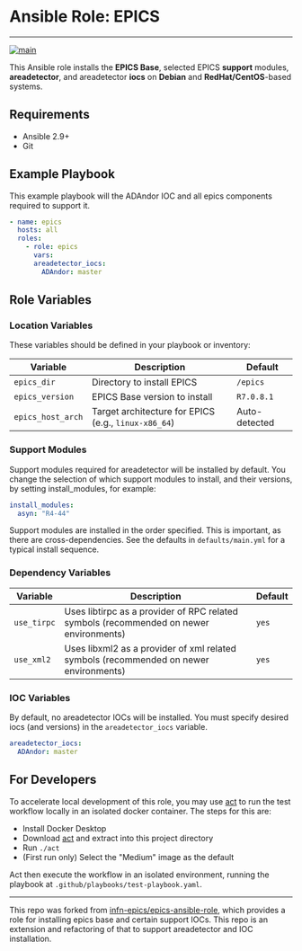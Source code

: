 # Ansible Role: EPICS

---
[![main](https://github.com/lbl-camera/epics-ansible-role/actions/workflows/main.yml/badge.svg)](https://github.com/lbl-camera/epics-ansible-role/actions/workflows/main.yml)

This Ansible role installs the **EPICS Base**, selected EPICS **support** modules, **areadetector**, and areadetector **iocs** on **Debian** and **RedHat/CentOS**-based systems.

## Requirements

- Ansible 2.9+
- Git

## Example Playbook

This example playbook will the ADAndor IOC and all epics components required to support it.

```yaml
- name: epics
  hosts: all
  roles:
    - role: epics
      vars:
      areadetector_iocs:
        ADAndor: master
```

## Role Variables

### Location Variables
These variables should be defined in your playbook or inventory:

| Variable          | Description                                          | Default       |
|-------------------|------------------------------------------------------|---------------|
| `epics_dir`       | Directory to install EPICS                           | `/epics`      |
| `epics_version`   | EPICS Base version to install                        | `R7.0.8.1`    |
| `epics_host_arch` | Target architecture for EPICS (e.g., `linux-x86_64`) | Auto-detected |

### Support Modules

Support modules required for areadetector will be installed by default. You change the selection of which support 
modules to install, and their versions, by setting install_modules, for example:

```yaml
install_modules:
  asyn: "R4-44"
```

Support modules are installed in the order specified. This is important, as there are cross-dependencies. See the
defaults in `defaults/main.yml` for a typical install sequence.

### Dependency Variables

| Variable    | Description                                                                            | Default |
|-------------|----------------------------------------------------------------------------------------|---------|
| `use_tirpc` | Uses libtirpc as a provider of RPC related symbols (recommended on newer environments) | `yes`   |
| `use_xml2`  | Uses libxml2 as a provider of xml related symbols (recommended on newer environments)  | `yes`   |

### IOC Variables

By default, no areadetector IOCs will be installed. You must specify desired iocs (and versions) in the 
`areadetector_iocs` variable.

```yaml
areadetector_iocs:
  ADAndor: master
```

## For Developers
To accelerate local development of this role, you may use [act](https://github.com/nektos/act) to run the test workflow locally in an
isolated docker container. The steps for this are:

- Install Docker Desktop
- Download [act](https://github.com/nektos/act) and extract into this project directory
- Run `./act`
- (First run only) Select the "Medium" image as the default

Act then execute the workflow in an isolated environment, running the playbook at `.github/playbooks/test-playbook.yaml`.

---
This repo was forked from [infn-epics/epics-ansible-role](https://baltig.infn.it/infn-epics/epics-ansible-role/-/tree/main),
which provides a role for installing epics base and certain support IOCs. This repo is an extension and refactoring of
that to support areadetector and IOC installation.